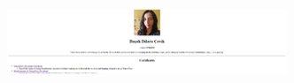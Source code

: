 <p align="center">
<!--   my-header-img -->
<img src="https://github.com/badicev/UdemyStudy/blob/main/MyWork/Day%2041/ws.png" />
</p>
